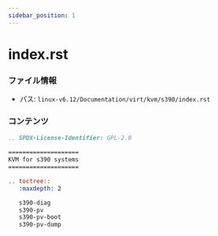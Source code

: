 ```yaml
---
sidebar_position: 1
---
```

# index.rst

### ファイル情報

- パス: `linux-v6.12/Documentation/virt/kvm/s390/index.rst`

### コンテンツ

```rst
.. SPDX-License-Identifier: GPL-2.0

====================
KVM for s390 systems
====================

.. toctree::
   :maxdepth: 2

   s390-diag
   s390-pv
   s390-pv-boot
   s390-pv-dump

```
